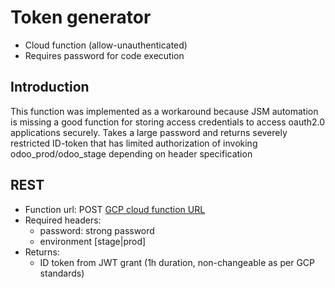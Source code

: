 # Token generator

- Cloud function (allow-unauthenticated)
- Requires password for code execution

## Introduction
This function was implemented as a workaround because JSM automation is missing a good function for storing access credentials to access oauth2.0 applications securely.
Takes a large password and returns severely restricted ID-token that has limited authorization of invoking odoo_prod\/odoo_stage depending on header specification

## REST
- Function url: POST [GCP cloud function URL](https://europe-west1-integration-jsm-odoo.cloudfunctions.net/token_generator)
- Required headers:
  - password: strong password
  - environment [stage|prod]
- Returns:
  - ID token from JWT grant (1h duration, non-changeable as per GCP standards)
